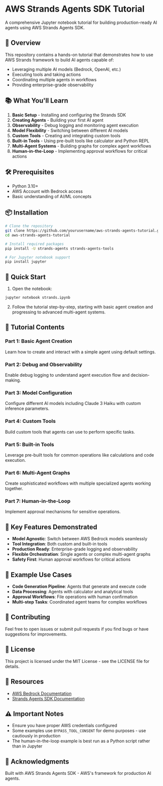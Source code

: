 # AWS Strands Agents SDK Tutorial

A comprehensive Jupyter notebook tutorial for building production-ready AI agents using AWS Strands Agents SDK.

## 🚀 Overview

This repository contains a hands-on tutorial that demonstrates how to use AWS Strands framework to build AI agents capable of:
- Leveraging multiple AI models (Bedrock, OpenAI, etc.)
- Executing tools and taking actions
- Coordinating multiple agents in workflows
- Providing enterprise-grade observability

## 📚 What You'll Learn

1. **Basic Setup** - Installing and configuring the Strands SDK
2. **Creating Agents** - Building your first AI agent
3. **Observability** - Debug logging and monitoring agent execution
4. **Model Flexibility** - Switching between different AI models
5. **Custom Tools** - Creating and integrating custom tools
6. **Built-in Tools** - Using pre-built tools like calculator and Python REPL
7. **Multi-Agent Systems** - Building graphs for complex agent workflows
8. **Human-in-the-Loop** - Implementing approval workflows for critical actions

## 🛠️ Prerequisites

- Python 3.10+
- AWS Account with Bedrock access
- Basic understanding of AI/ML concepts

## 📦 Installation

```bash
# Clone the repository
git clone https://github.com/yourusername/aws-strands-agents-tutorial.git
cd aws-strands-agents-tutorial

# Install required packages
pip install -U strands-agents strands-agents-tools

# For Jupyter notebook support
pip install jupyter
```

## 🏃 Quick Start

1. Open the notebook:
```bash
jupyter notebook strands.ipynb
```

2. Follow the tutorial step-by-step, starting with basic agent creation and progressing to advanced multi-agent systems.

## 📖 Tutorial Contents

### Part 1: Basic Agent Creation
Learn how to create and interact with a simple agent using default settings.

### Part 2: Debug and Observability
Enable debug logging to understand agent execution flow and decision-making.

### Part 3: Model Configuration
Configure different AI models including Claude 3 Haiku with custom inference parameters.

### Part 4: Custom Tools
Build custom tools that agents can use to perform specific tasks.

### Part 5: Built-in Tools
Leverage pre-built tools for common operations like calculations and code execution.

### Part 6: Multi-Agent Graphs
Create sophisticated workflows with multiple specialized agents working together.

### Part 7: Human-in-the-Loop
Implement approval mechanisms for sensitive operations.

## 🔑 Key Features Demonstrated

- **Model Agnostic**: Switch between AWS Bedrock models seamlessly
- **Tool Integration**: Both custom and built-in tools
- **Production Ready**: Enterprise-grade logging and observability
- **Flexible Orchestration**: Single agents or complex multi-agent graphs
- **Safety First**: Human approval workflows for critical actions

## 📝 Example Use Cases

- **Code Generation Pipeline**: Agents that generate and execute code
- **Data Processing**: Agents with calculator and analytical tools
- **Approval Workflows**: File operations with human confirmation
- **Multi-step Tasks**: Coordinated agent teams for complex workflows

## 🤝 Contributing

Feel free to open issues or submit pull requests if you find bugs or have suggestions for improvements.

## 📄 License

This project is licensed under the MIT License - see the LICENSE file for details.

## 🔗 Resources

- [AWS Bedrock Documentation](https://docs.aws.amazon.com/bedrock/)
- [Strands Agents SDK Documentation](https://github.com/aws/strands-agents)

## ⚠️ Important Notes

- Ensure you have proper AWS credentials configured
- Some examples use `BYPASS_TOOL_CONSENT` for demo purposes - use cautiously in production
- The human-in-the-loop example is best run as a Python script rather than in Jupyter

## 🙏 Acknowledgments

Built with AWS Strands Agents SDK - AWS's framework for production AI agents.
